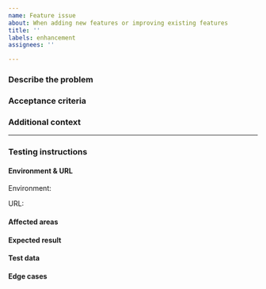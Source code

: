 ```yaml
---
name: Feature issue
about: When adding new features or improving existing features
title: ''
labels: enhancement
assignees: ''

---
```


<!--
Check the following when creating an issue:
* Did you add a proper title?
  * Start with a verb e.g. _Fix_ or _Update_ (imperative mood)
  * Only a capital at the start of the title (except for brand names e.g. _GitHub_)
  * No punctuation
* Did you add it in the right project ([Development](https://github.com/orgs/Phished-BV/projects/2/views/1))?
* Did you add the correct labels?
-->

### Describe the problem
<!-- What exactly are we trying to fix/improve -->

### Acceptance criteria
<!-- High level, leaving the details of affected areas and expected results in the testing instructions below -->

### Additional context
<!-- Link to Notion Product Glossary to keep the Product documentation up to date -->

<!-- Notion links, Figma documents, screenshots, videos -->

---

### Testing instructions
<!-- No need to reiterate details from Notion or Figma if relevant links are provided -->

#### Environment & URL

Environment: 

URL: 

#### Affected areas
<!-- These are usually specific UI pages, but could also be file exports, webhooks logged, etc. -->

#### Expected result
<!-- Only when non-obvious, exactly what to check where e.g. this column in that table -->

#### Test data
<!-- Database tables, SQL query to run, sample data to use, environment variables, feature flags, Postman collection, permissions -->

#### Edge cases
<!-- Non-happy paths that should be tested -->
